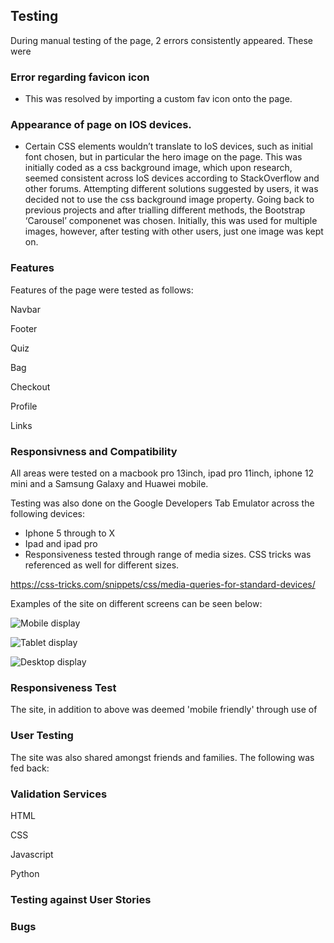 ## Testing
During manual testing of the page, 2 errors consistently appeared.  These were

### Error regarding favicon icon

* This was resolved by importing a custom fav icon onto the page.

### Appearance of page on IOS devices.

* Certain CSS elements wouldn’t translate to IoS devices, such as initial font chosen, but in particular the hero image on the page.  This was initially coded as a css background image, which upon research, seemed consistent across IoS devices according to StackOverflow and other forums.  Attempting different solutions suggested by users, it was decided not to use the css background image property.  Going back to previous projects and after trialling different methods, the Bootstrap ‘Carousel’ componenet was chosen.  Initially, this was used for multiple images, however, after testing with other users, just one image was kept on.



### Features

Features of the page were tested as follows:

Navbar

Footer

Quiz

Bag 

Checkout

Profile

Links




### Responsivness and Compatibility

All areas were tested on a macbook pro 13inch, ipad pro 11inch, iphone 12 mini and a Samsung Galaxy and Huawei mobile.  

Testing was also done on the Google Developers Tab Emulator across the following devices:

- Iphone 5 through to X
- Ipad and ipad pro
- Responsiveness tested through range of media sizes.  CSS tricks was referenced as well for different
sizes.

https://css-tricks.com/snippets/css/media-queries-for-standard-devices/

Examples of the site on different screens can be seen below:



![Mobile display](https://github.com/samc85/redfox_studios/blob/master/media/phone.png)


![Tablet display](https://github.com/samc85/redfox_studios/blob/master/media/tablet.png)


![Desktop display](https://github.com/samc85/redfox_studios/blob/master/media/desktop1.png)


### Responsiveness Test

The site, in addition to above was deemed 'mobile friendly' through use of 

### User Testing

The site was also shared amongst friends and families.  The following was fed back: 

### Validation Services

HTML

CSS

Javascript

Python



### Testing against User Stories



### Bugs